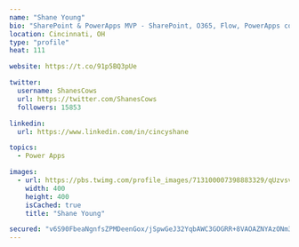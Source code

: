 ```yaml
---
name: "Shane Young"
bio: "SharePoint & PowerApps MVP - SharePoint, O365, Flow, PowerApps consulting? @PowerApps911 | Pure Snark? You found it."
location: Cincinnati, OH
type: "profile"
heat: 111

website: https://t.co/91p5BQ3pUe

twitter:
  username: ShanesCows
  url: https://twitter.com/ShanesCows
  followers: 15853

linkedin:
  url: https://www.linkedin.com/in/cincyshane

topics:
  - Power Apps

images:
  - url: https://pbs.twimg.com/profile_images/713100007398883329/qUzvsvQ3_400x400.jpg
    width: 400
    height: 400
    isCached: true
    title: "Shane Young"

secured: "v6S90FbeaNgnfsZPMDeenGox/jSpwGeJ32YqbAWC3GOGRR+8VAOAZNYAzONm3dgJH8KL1F3kG/he2nOsA/G/2DbbapqEXsZZ3xzJrmNtXKxfq845oe4iRB2mWEaEszRqKpGV/uGPyyoXPyVZIqSK/b8gqt3Ocr+L5CCSSYIUva1rWsheOCO4TS482VYtL2rcwZOUsyfX6scSzEeDzkbc8rAzMU0TtJr0lHFOGZUzMzfEJpVGDZCrrAzZ/yTFBsbKgj7Z5MANcMMKq8u9gQhcC40svDJlux7fE/EAm596D1aHGPxrgdpiFbNqUOdm97wJ9grAPenmhEiBNgnw2WwX4JFXaYoxL/xZSag3BmphQ7w3PQpRHsHXSToNUcKkuYKEtcvxU0eRyo0gl1SyaKzxFHNeCUMPEuXmE6sp2vvjs1I=;zSh6SmD/wFqEUCuVRlmYEg=="
---
```


